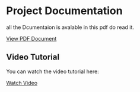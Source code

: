 # Project Documentation

all the Dcumentaion is avalable in this pdf  do  read it.

[View PDF Document](README/Books%20Management%20System.pdf)

## Video Tutorial

You can watch the video tutorial here:

[Watch Video](README/BooksManagementVideo.mp4)

